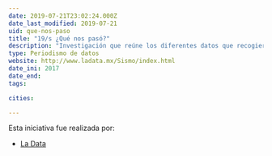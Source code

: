 ```yaml
---
date: 2019-07-21T23:02:24.000Z
date_last_modified: 2019-07-21
uid: que-nos-paso
title: "19/s ¿Qué nos pasó?"
description: "Investigación que reúne los diferentes datos que recogieron organizaciones y autoridades locales para informar y apoyar a los ciudadanos mexicanos mexicanos después del terremoto sufrido el 19 de septiembre del 2017."
type: Periodismo de datos
website: http://www.ladata.mx/Sismo/index.html
date_ini: 2017
date_end: 
tags:

cities: 

---
```


Esta iniciativa fue realizada por:

- [La Data](/i/la-data-mx.html)
